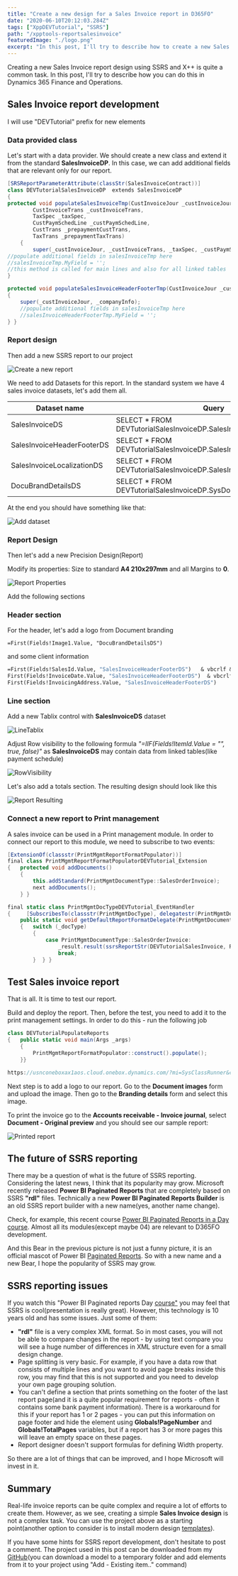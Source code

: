 ```yaml
---
title: "Create a new design for a Sales Invoice report in D365FO"
date: "2020-06-10T20:12:03.284Z"
tags: ["XppDEVTutorial", "SSRS"]
path: "/xpptools-reportsalesinvoice"
featuredImage: "./logo.png"
excerpt: "In this post, I'll try to describe how to create a new Sales Invoice report design using SSRS and X++"
---
```


Creating a new Sales Invoice report design using SSRS and X++ is quite a common task. In this post, I'll try to describe how you can do this in Dynamics 365 Finance and Operations.

## Sales Invoice report development

I will use "DEVTutorial" prefix for new elements

### Data provided class

Let's start with a data provider. We should create a new class and extend it from the standard **SalesInvoiceDP**. In this case, we can add additional fields that are relevant only for our report.

```csharp
[SRSReportParameterAttribute(classStr(SalesInvoiceContract))]
class DEVTutorialSalesInvoiceDP  extends SalesInvoiceDP
{
protected void populateSalesInvoiceTmp(CustInvoiceJour _custInvoiceJour,
        CustInvoiceTrans _custInvoiceTrans,
        TaxSpec _taxSpec,
        CustPaymSchedLine _custPaymSchedLine,
        CustTrans _prepaymentCustTrans,
        TaxTrans _prepaymentTaxTrans)
    {
        super(_custInvoiceJour, _custInvoiceTrans, _taxSpec, _custPaymSchedLine, _prepaymentCustTrans, _prepaymentTaxTrans);
//populate additional fields in salesInvoiceTmp here
//salesInvoiceTmp.MyField = '';
//this method is called for main lines and also for all linked tables
}

protected void populateSalesInvoiceHeaderFooterTmp(CustInvoiceJour _custInvoiceJour, CompanyInfo _companyInfo)
{
    super(_custInvoiceJour, _companyInfo);
    //populate additional fields in salesInvoiceTmp here
    //salesInvoiceHeaderFooterTmp.MyField = '';
} }
```

### Report design

Then add a new SSRS report to our project

![Create a new report](CreateNewReport.png)

We need to add Datasets for this report. In the standard system we have 4 sales invoice datasets, let's add them all.

| Dataset name               | Query                                                        |
| -------------------------- | ------------------------------------------------------------ |
| SalesInvoiceDS             | SELECT * FROM DEVTutorialSalesInvoiceDP.SalesInvoiceTmp      |
| SalesInvoiceHeaderFooterDS | SELECT * FROM DEVTutorialSalesInvoiceDP.SalesInvoiceHeaderFooterTmp |
| SalesInvoiceLocalizationDS | SELECT * FROM DEVTutorialSalesInvoiceDP.SalesInvoiceLocalizationTmp |
| DocuBrandDetailsDS         | SELECT * FROM DEVTutorialSalesInvoiceDP.SysDocuBrandDetailsRegular |

At the end you should have something like that:

![Add dataset](ReportDatasets.png)

### Report Design

Then let's add a new Precision Design(Report)

Modify its properties: Size to standard **A4 210x297mm** and all Margins to **0**.

![Report Properties](ReportProperties.png)

Add the following sections

### Header section

For the header, let's add a logo from Document branding

```vbscript
=First(Fields!Image1.Value, "DocuBrandDetailsDS")
```

and some client information

```vb
=First(Fields!SalesId.Value, "SalesInvoiceHeaderFooterDS")   & vbcrlf &  
First(Fields!InvoiceDate.Value, "SalesInvoiceHeaderFooterDS")  & vbcrlf &
First(Fields!InvoicingAddress.Value, "SalesInvoiceHeaderFooterDS")
```

### Line section

Add a new Tablix control with **SalesInvoiceDS** dataset

![LineTablix](LineTablix.png)

Adjust Row visibility to the following formula *"=IIF(Fields!ItemId.Value = "", true, false)"* as **SalesInvoiceDS** may contain data from linked tables(like payment schedule)

![RowVisibility](RowVisibility.png)

Let's also add a totals section. The resulting design should look like this

![Report Resulting](ReportResulting.png)

### Connect a new report to Print management

A sales invoice can be used in a Print management module. In order to connect our report to this module, we need to subscribe to two events:

```csharp
[ExtensionOf(classstr(PrintMgmtReportFormatPopulator))]
final class PrintMgmtReportFormatPopulatorDEVTutorial_Extension
{   protected void addDocuments()
    {
        this.addStandard(PrintMgmtDocumentType::SalesOrderInvoice);
        next addDocuments();
    } }

final static class PrintMgmtDocTypeDEVTutorial_EventHandler
{     [SubscribesTo(classstr(PrintMgmtDocType), delegatestr(PrintMgmtDocType, getDefaultReportFormatDelegate))]
    public static void getDefaultReportFormatDelegate(PrintMgmtDocumentType _docType, EventHandlerResult _result)
    {   switch (_docType)
        {
            case PrintMgmtDocumentType::SalesOrderInvoice:
                _result.result(ssrsReportStr(DEVTutorialSalesInvoice, Report));
                break;
        }  } }
```

## Test Sales invoice report

That is all. It is time to test our report.

Build and deploy the report. Then, before the test, you need to add it to the print management settings. In order to do this - run the following job

```csharp
class DEVTutorialPopulateReports
{   public static void main(Args _args)
    {
        PrintMgmtReportFormatPopulator::construct().populate();
    }}

https://usnconeboxax1aos.cloud.onebox.dynamics.com/?mi=SysClassRunner&cls=DEVTutorialPopulateReports
```

Next step is to add a logo to our report. Go to the **Document images** form and upload the image. Then go to the **Branding details** form and select this image.

To print the invoice go to the **Accounts receivable - Invoice journal**, select **Document - Original preview** and you should see our sample report:

![Printed report](PrintedReport.png)

## The future of SSRS reporting

There may be a question of what is the future of SSRS reporting. Considering the latest news, I think that its popularity may grow. Microsoft recently released **Power BI Paginated Reports** that are completely based on SSRS **"rdl"** files. Technically a new **Power BI Paginated Reports Builder** is an old SSRS report builder with a new name(yes, another name change).

Check, for example, this recent course [Power BI Paginated Reports in a Day course](https://docs.microsoft.com/en-us/power-bi/learning-catalog/paginated-reports-online-course). Almost all its modules(except maybe 04) are relevant to D365FO development.

And this Bear in the previous picture is not just a funny picture, it is an official mascot of Power BI [Paginated Reports](https://youtu.be/vu32LfckCt8?list=PL1N57mwBHtN1icIhpjQOaRL8r9G-wytpT&t=7). So with a new name and a new Bear, I hope the popularity of SSRS may grow.

## SSRS reporting issues

If you watch this  "Power BI Paginated reports Day [course"](https://docs.microsoft.com/en-us/power-bi/learning-catalog/paginated-reports-online-course) you may feel that SSRS is cool(presentation is really great). However, this technology is 10 years old and has some issues. Just some of them:

- **"rdl"** file is a very complex XML format. So in most cases, you will not be able to compare changes in the report - by using text compare you will see a huge number of differences in XML structure even for a small design change.
- Page splitting is very basic. For example, if you have a data row that consists of multiple lines and you want to avoid page breaks inside this row, you may find that this is not supported and you need to develop your own page grouping solution.
- You can't define a section that prints something on the footer of the last report page(and it is a quite popular requirement for reports - often it contains some bank payment information). There is a workaround for this if your report has 1 or 2 pages - you can put this information on page footer and hide the element using **Globals!PageNumber** and **Globals!TotalPages** variables, but if a report has 3 or more pages this will leave an empty space on these pages.
- Report designer doesn't support formulas for defining Width property.

So there are a lot of things that can be improved, and I hope Microsoft will invest in it.

## Summary

Real-life invoice reports can be quite complex and require a lot of efforts to create them. However, as we see, creating a simple **Sales Invoice design** is not a complex task. You can use the project above as a starting point(another option to consider is to install modern design [templates](https://docs.microsoft.com/en-us/dynamics365/fin-ops-core/dev-itpro/analytics/install-modern-report-design-templates#apply-the-modern-designs)). 

If you have some hints for SSRS report development, don't hesitate to post a comment. The project used in this post can be downloaded from my [GitHub](https://github.com/TrudAX/XppTools/tree/master/DEVTutorial/DEVTutorialReports)(you can download a model to a temporary folder and add elements from it to your project using "Add - Existing item.." command)
